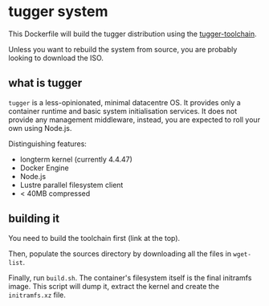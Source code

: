 # tugger system

This Dockerfile will build the tugger distribution using the [tugger-toolchain](https://github.com/kxes/tugger-toolchain).

Unless you want to rebuild the system from source, you are probably looking to download the ISO.

## what is tugger

`tugger` is a less-opinionated, minimal datacentre OS. It provides only a container runtime and basic system initialisation services. It does not provide any management middleware, instead, you are expected to roll your own using Node.js.

Distinguishing features:

- longterm kernel (currently 4.4.47)
- Docker Engine
- Node.js
- Lustre parallel filesystem client
- < 40MB compressed

## building it

You need to build the toolchain first (link at the top).

Then, populate the sources directory by downloading all the files in `wget-list`.

Finally, run `build.sh`. The container's filesystem itself is the final initramfs image. This script will dump it, extract the kernel and create the `initramfs.xz` file.
